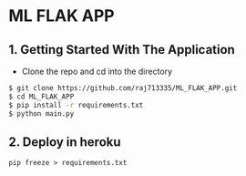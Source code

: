 # ML FLAK APP

## 1. Getting Started With The Application

- Clone the repo and cd into the directory
```sh
$ git clone https://github.com/raj713335/ML_FLAK_APP.git
$ cd ML_FLAK_APP
$ pip install -r requirements.txt
$ python main.py
```

## 2. Deploy in heroku

```
pip freeze > requirements.txt
```

